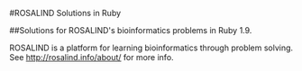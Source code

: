 #ROSALIND Solutions in Ruby

##Solutions for ROSALIND's bioinformatics problems in Ruby 1.9. 

ROSALIND is a platform for learning bioinformatics through problem solving.
See http://rosalind.info/about/ for more info.
